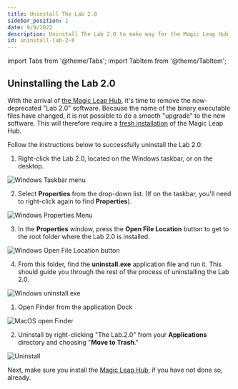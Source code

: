 ```yaml
---
title: Uninstall The Lab 2.0 
sidebar_position: 1
date: 9/9/2022
description: Uninstall The Lab 2.0 to make way for the Magic Leap Hub
id: uninstall-lab-2-0
---
```


import Tabs from '@theme/Tabs';
import TabItem from '@theme/TabItem';

## Uninstalling the Lab 2.0

With the arrival of [the Magic Leap Hub](/docs/guides/developer-tools/ml-hub/magic-leap-hub.md), it's time to remove the now-deprecated "Lab 2.0" software. Because the name of the binary executable files have changed, it is not possible to do a smooth "upgrade" to the new software. This will therefore require a [fresh installation](/docs/guides/getting-started/install-the-tools.md#install-magic-leap-hub) of the Magic Leap Hub.

Follow the instructions below to successfully uninstall the Lab 2.0:

<Tabs groupId="device-flashing-instructions">

<TabItem value="windows" label="Windows">

1. Right-click the Lab 2.0, located on the Windows taskbar, or on the desktop.

![Windows Taskbar menu](/img/ml-hub/WindowsTaskbar.png)

2. Select **Properties** from the drop-down list. (If on the taskbar, you'll need to right-click again to find **Properties**).

![Windows Properties Menu](/img/ml-hub/WindowsProperties.png)

3. In the **Properties** window, press the **Open File Location** button to get to the root folder where the Lab 2.0 is installed.

![Windows Open File Location button](/img/ml-hub/WindowsOpenFileLocation.png)

4. From this folder, find the **uninstall.exe** application file and run it. This should guide you through the rest of the process of uninstalling the Lab 2.0.

![Windows uninstall.exe](/img/ml-hub/WindowsUninstall.png)

</TabItem>

<TabItem value="macos" label="MacOS">

1. Open Finder from the application Dock

![MacOS open Finder](/img/ml-hub/macos-open-finder.png)

2. Uninstall by right-clicking "The Lab.2.0" from your **Applications** directory and choosing "**Move to Trash**."

![Uninstall](/img/ml-hub/macos-uninstall-lab-2-0.png)

</TabItem>

</Tabs>

Next, make sure you install the [Magic Leap Hub](/docs/guides/getting-started/install-the-tools.md#install-magic-leap-hub), if you have not done so, already.
